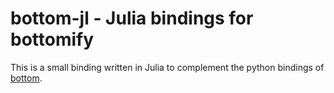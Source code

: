 # bottom-jl - Julia bindings for bottomify

This is a small binding written in Julia to complement the python bindings of [bottom](https://github.com/uYert/bottom-py).
